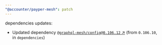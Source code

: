 ```yaml
---
"@accounter/payper-mesh": patch
---
```

dependencies updates:
  - Updated dependency [`@graphql-mesh/config@0.106.12` ↗︎](https://www.npmjs.com/package/@graphql-mesh/config/v/0.106.12) (from `0.106.10`, in `dependencies`)
